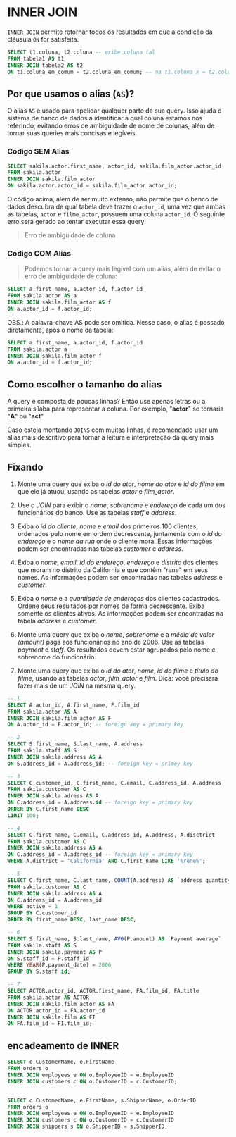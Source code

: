 # INNER JOIN
`INNER JOIN` permite retornar todos os resultados em que a condição da cláusula `ON` for satisfeita.
```sql
SELECT t1.coluna, t2.coluna -- exibe coluna tal
FROM tabela1 AS t1 
INNER JOIN tabela2 AS t2
ON t1.coluna_em_comum = t2.coluna_em_comum; -- na t1.coluna_x = t2.coluna_x (primary key = foreign key)
```


## Por que usamos o alias (`AS`)?
O alias `AS` é usado para apelidar qualquer parte da sua query. Isso ajuda o sistema de banco de dados a identificar a qual coluna estamos nos referindo, evitando erros de ambiguidade de nome de colunas, além de tornar suas queries mais concisas e legíveis.

### Código SEM Alias
```sql
SELECT sakila.actor.first_name, actor_id, sakila.film_actor.actor_id
FROM sakila.actor
INNER JOIN sakila.film_actor
ON sakila.actor.actor_id = sakila.film_actor.actor_id;
```
O código acima, além de ser muito extenso, não permite que o banco de dados descubra de qual tabela deve trazer o `actor_id`, uma vez que ambas as tabelas, `actor` e `filme_actor`, possuem uma coluna `actor_id`. O seguinte erro será gerado ao tentar executar essa query:
> Erro de ambiguidade de coluna

### Código COM Alias
> Podemos tornar a query mais legível com um alias, além de evitar o erro de ambiguidade de coluna:
```sql
SELECT a.first_name, a.actor_id, f.actor_id
FROM sakila.actor AS a
INNER JOIN sakila.film_actor AS f
ON a.actor_id = f.actor_id;
```

OBS.: A palavra-chave AS pode ser omitida. Nesse caso, o alias é passado diretamente, após o nome da tabela:
```sql
SELECT a.first_name, a.actor_id, f.actor_id
FROM sakila.actor a
INNER JOIN sakila.film_actor f
ON a.actor_id = f.actor_id;
```


## Como escolher o tamanho do alias
A query é composta de poucas linhas? Então use apenas letras ou a primeira sílaba para representar a coluna. Por exemplo, "**actor**" se tornaria "**A**" ou "**act**".

Caso esteja montando `JOINS` com muitas linhas, é recomendado usar um alias mais descritivo para tornar a leitura e interpretação da query mais simples.


## Fixando
1. Monte uma query que exiba o *id do ator*, *nome do ator* e *id do filme* em que ele já atuou, usando as tabelas *actor* e *film_actor*.

2. Use o *JOIN* para exibir o *nome*, *sobrenome* e *endereço* de cada um dos funcionários do banco. Use as tabelas *staff* e *address*.

3. Exiba o *id do cliente*, *nome* e *email* dos primeiros 100 clientes, ordenados pelo nome em ordem decrescente, juntamente com o *id do endereço* e o *nome da rua* onde o cliente mora. Essas informações podem ser encontradas nas tabelas *customer* e *address*.

4. Exiba o *nome*, *email*, *id do endereço*, *endereço* e *distrito* dos clientes que moram no distrito da California e que contêm "*rene*" em seus nomes. As informações podem ser encontradas nas tabelas *address* e *customer*.

5. Exiba o *nome* e a *quantidade de endereços* dos clientes cadastrados. Ordene seus resultados por nomes de forma decrescente. Exiba somente os clientes ativos. As informações podem ser encontradas na tabela *address* e *customer*.

6. Monte uma query que exiba o *nome*, *sobrenome* e a *média de valor (amount)* paga aos funcionários no ano de 2006. Use as tabelas *payment* e *staff*. Os resultados devem estar agrupados pelo nome e sobrenome do funcionário.

7. Monte uma query que exiba o *id do ator*, *nome*, *id do filme* e *título do filme*, usando as tabelas *actor*, *film_actor* e *film*. Dica: você precisará fazer mais de um *JOIN* na mesma query.
```sql
-- 1
SELECT A.actor_id, A.first_name, F.film_id
FROM sakila.actor AS A
INNER JOIN sakila.film_actor AS F
ON A.actor_id = F.actor_id; -- foreign key = primary key

-- 2
SELECT S.first_name, S.last_name, A.address
FROM sakila.staff AS S
INNER JOIN sakila.address AS A
ON S.address_id = A.address_id; -- foreign key = primey key

-- 3
SELECT C.customer_id, C.first_name, C.email, C.address_id, A.address 
FROM sakila.customer AS C
INNER JOIN sakila.adress AS A
ON C.address_id = A.address.id -- foreign key = primary key
ORDER BY C.first_name DESC
LIMIT 100;

-- 4
SELECT C.first_name, C.email, C.address_id, A.address, A.disctrict
FROM sakila.customer AS C
INNER JOIN sakila.address AS A
ON C.address_id = A.address_id -- foreign key = primary key
WHERE A.district = 'California' AND C.first_name LIKE '%rene%';

-- 5
SELECT C.first_name, C.last_name, COUNT(A.address) AS `address quantity`
FROM sakila.customer AS C
INNER JOIN sakila.address AS A
ON C.address_id = A.address_id
WHERE active = 1
GROUP BY C.customer_id
ORDER BY first_name DESC, last_name DESC;

-- 6
SELECT S.first_name, S.last_name, AVG(P.amount) AS `Payment average`
FROM sakila.staff AS S
INNER JOIN sakila.payment AS P
ON S.staff_id = P.staff_id
WHERE YEAR(P.payment_date) = 2006
GROUP BY S.staff id;

-- 7
SELECT ACTOR.actor_id, ACTOR.first_name, FA.film_id, FA.title
FROM sakila.actor AS ACTOR
INNER JOIN sakila.film_actor AS FA
ON ACTOR.actor_id = FA.actor_id
INNER JOIN sakila.film AS FI
ON FA.film_id = FI.film_id;
``` 


## encadeamento de INNER
```sql
SELECT c.CustomerName, e.FirstName
FROM orders o
INNER JOIN employees e ON o.EmployeeID = e.EmployeeID
INNER JOIN customers c ON o.CustomerID = c.CustomerID;


SELECT c.CustomerName, e.FirstName, s.ShipperName, o.OrderID
FROM orders o
INNER JOIN employees e ON o.EmployeeID = e.EmployeeID
INNER JOIN customers c ON o.CustomerID = c.CustomerID
INNER JOIN shippers s ON o.ShipperID = s.ShipperID;
```
